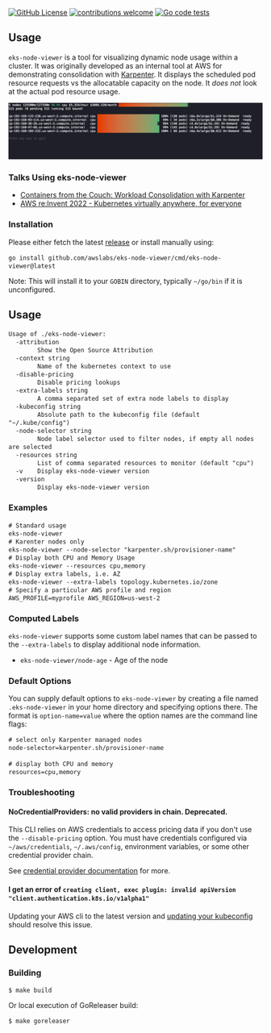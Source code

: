 [![GitHub License](https://img.shields.io/badge/License-Apache%202.0-ff69b4.svg)](https://github.com/awslabs/eks-node-viewer/blob/main/LICENSE)
[![contributions welcome](https://img.shields.io/badge/contributions-welcome-brightgreen.svg?style=flat)](https://github.com/awslabs/eks-node-viewer/issues)
[![Go code tests](https://github.com/awslabs/eks-node-viewer/actions/workflows/test.yaml/badge.svg)](https://github.com/awslabs/eks-node-viewer/actions/workflows/test.yaml)

## Usage

`eks-node-viewer` is a tool for visualizing dynamic node usage within a cluster.  It was originally developed as an internal tool at AWS for demonstrating consolidation with [Karpenter](https://karpenter.sh/).  It displays the scheduled pod resource requests vs the allocatable capacity on the node.  It *does not* look at the actual pod resource usage.

![](./.static/screenshot.png)

### Talks Using eks-node-viewer

- [Containers from the Couch: Workload Consolidation with Karpenter](https://www.youtube.com/watch?v=BnksdJ3oOEs)
- [AWS re:Invent 2022 - Kubernetes virtually anywhere, for everyone](https://www.youtube.com/watch?v=OB7IZolZk78)

### Installation

Please either fetch the latest [release](https://github.com/awslabs/eks-node-viewer/releases) or install manually using:
```shell
go install github.com/awslabs/eks-node-viewer/cmd/eks-node-viewer@latest
```

Note: This will install it to your `GOBIN` directory, typically `~/go/bin` if it is unconfigured.

## Usage
```shell
Usage of ./eks-node-viewer:
  -attribution
    	Show the Open Source Attribution
  -context string
    	Name of the kubernetes context to use
  -disable-pricing
    	Disable pricing lookups
  -extra-labels string
    	A comma separated set of extra node labels to display
  -kubeconfig string
    	Absolute path to the kubeconfig file (default "~/.kube/config")
  -node-selector string
    	Node label selector used to filter nodes, if empty all nodes are selected
  -resources string
    	List of comma separated resources to monitor (default "cpu")
  -v	Display eks-node-viewer version
  -version
    	Display eks-node-viewer version
```

### Examples
```shell
# Standard usage
eks-node-viewer
# Karenter nodes only
eks-node-viewer --node-selector "karpenter.sh/provisioner-name"
# Display both CPU and Memory Usage
eks-node-viewer --resources cpu,memory
# Display extra labels, i.e. AZ
eks-node-viewer --extra-labels topology.kubernetes.io/zone
# Specify a particular AWS profile and region
AWS_PROFILE=myprofile AWS_REGION=us-west-2
```

### Computed Labels

`eks-node-viewer` supports some custom label names that can be passed to the `--extra-labels` to display additional node information. 

- `eks-node-viewer/node-age` - Age of the node

### Default Options
You can supply default options to `eks-node-viewer` by creating a file named `.eks-node-viewer` in your home directory and specifying
options there. The format is `option-name=value` where the option names are the command line flags:
```text
# select only Karpenter managed nodes
node-selector=karpenter.sh/provisioner-name

# display both CPU and memory
resources=cpu,memory
```

### Troubleshooting

#### NoCredentialProviders: no valid providers in chain. Deprecated.

This CLI relies on AWS credentials to access pricing data if you don't use the `--disable-pricing` option. You must have credentials configured via `~/aws/credentials`, `~/.aws/config`, environment variables, or some other credential provider chain.

See [credential provider documentation](https://docs.aws.amazon.com/sdk-for-go/api/aws/session/) for more.

#### I get an error of `creating client, exec plugin: invalid apiVersion "client.authentication.k8s.io/v1alpha1"`

Updating your AWS cli to the latest version and [updating your kubeconfig](https://docs.aws.amazon.com/cli/latest/reference/eks/update-kubeconfig.html) should resolve this issue.

## Development

### Building

```shell
$ make build
```

Or local execution of GoReleaser build:
```shell
$ make goreleaser
```
